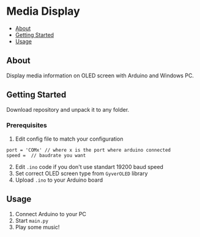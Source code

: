 # Media Display 


- [About](#about)
- [Getting Started](#getting_started)
- [Usage](#usage)


## About <a name = "about"></a>

Display media information on OLED screen with Arduino and Windows PC.

## Getting Started <a name = "getting_started"></a>

Download repository and unpack it to any folder.

### Prerequisites
1. Edit config file to match your configuration 
```
port = 'COMx' // where x is the port where arduino connected
speed =  // baudrate you want
```
2. Edit `.ino` code if you don't use standart 19200 baud speed
3. Set correct OLED screen type from `GyverOLED` library 
4. Upload `.ino` to your Arduino board
## Usage <a name = "usage"></a>

1. Connect Arduino to your PC
2. Start `main.py`
3. Play some music!
